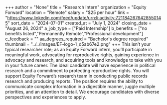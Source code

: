 +++
author = "None"
title = "Research Intern"
organization = "Equity Forward"
location = "Remote"
salary = "$25 per hour"
link = "https://www.linkedin.com/feed/update/urn:li:activity:7211842676428550145"
sort_date = "2024-07-01"
created_at = "July 1, 2024"
closing_date = "August 26, 2024"
a_job_type = ["Paid Internship"]
b_benefits = ["no benefits listed","Permanently Remote","Professional development"]
c_feedback = ""
aa_degrees_required = "Bachelor's degree required"
thumbnail = "../../images/EF-logo-1_d5ab67e2.png"
+++
This isn’t your typical researcher role; as an Equity Forward intern, you’ll participate in meaningful work, advocating for reproductive rights, gaining experience in advocacy and research, and acquiring tools and knowledge to take with you in your future career. The ideal candidate will have experience in political research and a commitment to protecting reproductive rights. You will support Equity Forward’s research team in conducting public records research and producing reports. The position requires the ability to communicate complex information in a digestible manner, juggle multiple priorities, and an
attention to detail. We encourage candidates with diverse perspectives and experiences to apply.